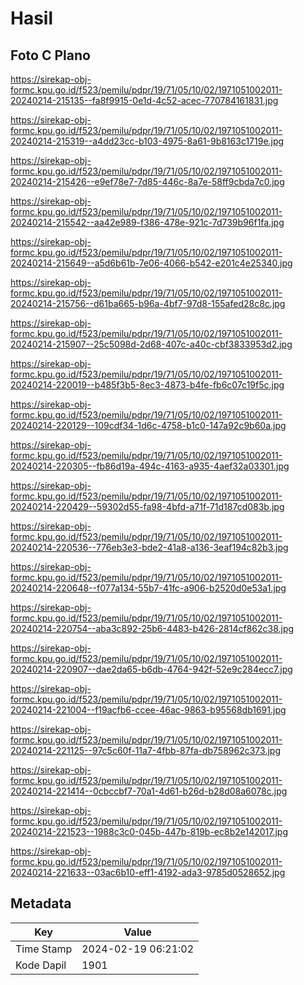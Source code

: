 # Hasil

## Foto C Plano

https://sirekap-obj-formc.kpu.go.id/f523/pemilu/pdpr/19/71/05/10/02/1971051002011-20240214-215135--fa8f9915-0e1d-4c52-acec-770784161831.jpg

https://sirekap-obj-formc.kpu.go.id/f523/pemilu/pdpr/19/71/05/10/02/1971051002011-20240214-215319--a4dd23cc-b103-4975-8a61-9b8163c1719e.jpg

https://sirekap-obj-formc.kpu.go.id/f523/pemilu/pdpr/19/71/05/10/02/1971051002011-20240214-215426--e9ef78e7-7d85-446c-8a7e-58ff9cbda7c0.jpg

https://sirekap-obj-formc.kpu.go.id/f523/pemilu/pdpr/19/71/05/10/02/1971051002011-20240214-215542--aa42e989-f386-478e-921c-7d739b96f1fa.jpg

https://sirekap-obj-formc.kpu.go.id/f523/pemilu/pdpr/19/71/05/10/02/1971051002011-20240214-215649--a5d6b61b-7e06-4066-b542-e201c4e25340.jpg

https://sirekap-obj-formc.kpu.go.id/f523/pemilu/pdpr/19/71/05/10/02/1971051002011-20240214-215756--d61ba665-b96a-4bf7-97d8-155afed28c8c.jpg

https://sirekap-obj-formc.kpu.go.id/f523/pemilu/pdpr/19/71/05/10/02/1971051002011-20240214-215907--25c5098d-2d68-407c-a40c-cbf3833953d2.jpg

https://sirekap-obj-formc.kpu.go.id/f523/pemilu/pdpr/19/71/05/10/02/1971051002011-20240214-220019--b485f3b5-8ec3-4873-b4fe-fb6c07c19f5c.jpg

https://sirekap-obj-formc.kpu.go.id/f523/pemilu/pdpr/19/71/05/10/02/1971051002011-20240214-220129--109cdf34-1d6c-4758-b1c0-147a92c9b60a.jpg

https://sirekap-obj-formc.kpu.go.id/f523/pemilu/pdpr/19/71/05/10/02/1971051002011-20240214-220305--fb86d19a-494c-4163-a935-4aef32a03301.jpg

https://sirekap-obj-formc.kpu.go.id/f523/pemilu/pdpr/19/71/05/10/02/1971051002011-20240214-220429--59302d55-fa98-4bfd-a71f-71d187cd083b.jpg

https://sirekap-obj-formc.kpu.go.id/f523/pemilu/pdpr/19/71/05/10/02/1971051002011-20240214-220536--776eb3e3-bde2-41a8-a136-3eaf194c82b3.jpg

https://sirekap-obj-formc.kpu.go.id/f523/pemilu/pdpr/19/71/05/10/02/1971051002011-20240214-220648--f077a134-55b7-41fc-a906-b2520d0e53a1.jpg

https://sirekap-obj-formc.kpu.go.id/f523/pemilu/pdpr/19/71/05/10/02/1971051002011-20240214-220754--aba3c892-25b6-4483-b426-2814cf862c38.jpg

https://sirekap-obj-formc.kpu.go.id/f523/pemilu/pdpr/19/71/05/10/02/1971051002011-20240214-220907--dae2da65-b6db-4764-942f-52e9c284ecc7.jpg

https://sirekap-obj-formc.kpu.go.id/f523/pemilu/pdpr/19/71/05/10/02/1971051002011-20240214-221004--f19acfb6-ccee-46ac-9863-b95568db1691.jpg

https://sirekap-obj-formc.kpu.go.id/f523/pemilu/pdpr/19/71/05/10/02/1971051002011-20240214-221125--97c5c60f-11a7-4fbb-87fa-db758962c373.jpg

https://sirekap-obj-formc.kpu.go.id/f523/pemilu/pdpr/19/71/05/10/02/1971051002011-20240214-221414--0cbccbf7-70a1-4d61-b26d-b28d08a6078c.jpg

https://sirekap-obj-formc.kpu.go.id/f523/pemilu/pdpr/19/71/05/10/02/1971051002011-20240214-221523--1988c3c0-045b-447b-819b-ec8b2e142017.jpg

https://sirekap-obj-formc.kpu.go.id/f523/pemilu/pdpr/19/71/05/10/02/1971051002011-20240214-221633--03ac6b10-eff1-4192-ada3-9785d0528652.jpg


## Metadata

| Key        | Value               |
| ---------- | ------------------- |
| Time Stamp | 2024-02-19 06:21:02 |
| Kode Dapil | 1901                |



